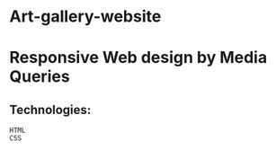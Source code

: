 # Art-gallery-website
# Responsive Web design by Media Queries

## Technologies:
```
HTML
CSS 
```


